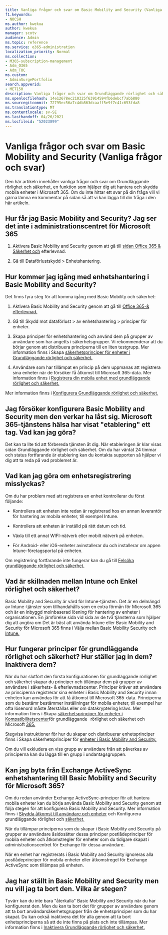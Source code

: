 ```yaml
---
title: Vanliga frågor och svar om Basic Mobility and Security (Vanliga frågor och svar)
f1.keywords:
- NOCSH
ms.author: kwekua
author: kwekua
manager: scotv
audience: Admin
ms.topic: reference
ms.service: o365-administration
localization_priority: Normal
ms.collection:
- M365-subscription-management
- Adm_O365
- Adm_TOC
ms.custom:
- AdminSurgePortfolio
search.appverid:
- MET150
description: Vanliga frågor och svar om Grundläggande rörlighet och säkerhet.
ms.openlocfilehash: 14e12678ec210325f63914594fb6debcf7abb880
ms.sourcegitcommit: 72795ec56a7c4db863dcaaff5e9f7c41c653fda8
ms.translationtype: MT
ms.contentlocale: sv-SE
ms.lasthandoff: 04/26/2021
ms.locfileid: "52023899"
---
```

# <a name="basic-mobility-and-security-frequently-asked-questions-faq"></a>Vanliga frågor och svar om Basic Mobility and Security (Vanliga frågor och svar)

Den här artikeln innehåller vanliga frågor och svar om Grundläggande rörlighet och säkerhet, en funktion som hjälper dig att hantera och skydda mobila enheter i Microsoft 365. Om du inte hittar ett svar på din fråga vill vi gärna lämna en kommentar på sidan så att vi kan lägga till din fråga i den här artikeln.

## <a name="how-can-i-get-basic-mobility-and-security-i-dont-see-it-in-the-microsoft-365-admin-center"></a>Hur får jag Basic Mobility and Security? Jag ser det inte i administrationscentret för Microsoft 365

1.  Aktivera Basic Mobility and Security genom att gå till [sidan Office 365 & Säkerhet och](https://protection.office.com/) efterlevnad.

2.  Gå till Dataförlustskydd > Enhetshantering.

## <a name="how-can-i-get-started-with-device-management-in-basic-mobility-and-security"></a>Hur kommer jag igång med enhetshantering i Basic Mobility and Security?

Det finns fyra steg för att komma igång med Basic Mobility och säkerhet: 

1. Aktivera Basic Mobility and Security genom att gå till [Office 365-& efterlevnad.](https://protection.office.com/)

2. Gå till Skydd mot dataförlust > av enhetshantering > principer för enheter.
    
3. Skapa principer för enhetshantering och använd dem på grupper av användare som har angetts i säkerhetsgrupper. Vi rekommenderar att du börjar genom att distribuera principerna till en liten testgrupp. Mer information finns i Skapa [säkerhetsprinciper för enheter i Grundläggande rörlighet och säkerhet.](create-device-security-policies.md)

4. Användare som har tillämpat en princip på dem uppmanas att registrera sina enheter när de försöker få åtkomst till Microsoft 365-data. Mer information finns i [Registrera din mobila enhet med grundläggande rörlighet och säkerhet.](enroll-your-mobile-device.md)

Mer information finns i [Konfigurera Grundläggande rörlighet och säkerhet.](set-up.md)

## <a name="im-trying-to-set-up-basic-mobility-and-security-but-it-seems-stuck-the-microsoft-365-service-health-has-been-showing-provisioning-for-a-while-what-can-i-do"></a>Jag försöker konfigurera Basic Mobility and Security men den verkar ha låst sig. Microsoft 365-tjänstens hälsa har visat "etablering" ett tag. Vad kan jag göra?

Det kan ta lite tid att förbereda tjänsten åt dig. När etableringen är klar visas sidan Grundläggande rörlighet och säkerhet. Om du har väntat 24 timmar och status fortfarande är etablering kan du kontakta supporten så hjälper vi dig att ta reda på vad problemet är.

## <a name="what-can-i-do-if-device-enrollment-fails"></a>Vad kan jag göra om enhetsregistrering misslyckas?

Om du har problem med att registrera en enhet kontrollerar du först följande:

- Kontrollera att enheten inte redan är registrerad hos en annan leverantör för hantering av mobila enheter, till exempel Intune.

- Kontrollera att enheten är inställd på rätt datum och tid.

- Växla till ett annat WIFI-nätverk eller mobilt nätverk på enheten.

- För Android- eller iOS-enheter avinstallerar du och installerar om appen Intune-företagsportal på enheten.
    
Om registrering fortfarande inte fungerar kan du gå till [Felsöka grundläggande rörlighet och säkerhet.](troubleshoot.md)

## <a name="whats-the-difference-between-intune-and-basic-mobility-and-security"></a>Vad är skillnaden mellan Intune och Enkel rörlighet och säkerhet?

Basic Mobility and Security är värd för Intune-tjänsten. Det är en delmängd av Intune-tjänster som tillhandahålls som en extra förmån för Microsoft 365 och är en inbyggd molnbaserad lösning för hantering av enheter i organisationen. En jämförelse sida vid sida av de två tjänsterna som hjälper dig att avgöra om Det är bäst att använda Intune eller Basic Mobility and Security för Microsoft 365 finns i Välja mellan Basic Mobility Security och [Intune.](choose-between-basic-mobility-and-security-and-intune.md)

## <a name="how-do-policies-work-for-basic-mobility-and-security-how-do-i-set-them-up-disable-them"></a>Hur fungerar principer för grundläggande rörlighet och säkerhet? Hur ställer jag in dem? Inaktivera dem?

När du har slutfört den första konfigurationen för grundläggande rörlighet och säkerhet skapar du principer och tillämpar dem på grupper av användare i säkerhets- & efterlevnadscenter. Principer kräver att användare av principerna registrerar sina enheter i Basic Mobility and Security innan enheten kan användas för att få åtkomst till Microsoft 365-data. Principerna som du bestämr bestämmer inställningar för mobila enheter, till exempel hur ofta lösenord måste återställas eller om datakryptering krävs. Mer information finns i Skapa [säkerhetsprinciper för enheter i Kompatibilitetscenter](create-device-security-policies.md)för grundläggande   rörlighet och säkerhet och Microsoft [365.](../../compliance/microsoft-365-compliance-center.md)

Stegvisa instruktioner för hur du skapar och distribuerar enhetsprinciper finns i Skapa säkerhetsprinciper för [enheter i Basic Mobility and Security.](create-device-security-policies.md)

Om du vill exkludera en viss grupp av användare från att påverkas av principerna kan du lägga till en grupp i undantagsgruppen.

## <a name="can-i-switch-from-exchange-activesync-device-management-to-basic-mobility-and-security-for-microsoft-365"></a>Kan jag byta från Exchange ActiveSync enhetshantering till Basic Mobility and Security för Microsoft 365?

Om du redan använder Exchange ActiveSync-principer för att hantera mobila enheter kan du börja använda Basic Mobility and Security genom att följa stegen för att konfigurera Basic Mobility and Security. Mer information finns i [Skydda åtkomst till användare och enheter](../../compliance/protect-access-to-data-and-services.md) och Konfigurera grundläggande rörlighet och [säkerhet.](set-up.md)

När du tillämpar principerna som du skapar i Basic Mobility and Security på grupper av användare åsidosätter dessa principer postlådeprinciper för mobila enheter och åtkomstregler för enheter som du tidigare skapat i administrationscentret för Exchange för dessa användare.

När en enhet har registrerats i Basic Mobility and Security ignoreras alla postlådeprinciper för mobila enheter eller åtkomstregel för Exchange ActiveSync som tillämpas på enheten.

## <a name="i--set-up-basic-mobility-and-security-but-now-i-want-to-remove-it-what-are-the-steps"></a>Jag har ställt in Basic Mobility and Security men nu vill jag ta bort den. Vilka är stegen?

Tyvärr kan du inte bara "återkalla" Basic Mobility and Security när du har konfigurerat den. Men du kan ta bort det för grupper av användare genom att ta bort användarsäkerhetsgrupper från de enhetsprinciper som du har skapat. Du kan också inaktivera det för alla genom att ta bort enhetsprinciperna så att de inte finns på plats och inte tillämpas. Mer information finns i [Inaktivera Grundläggande rörlighet och säkerhet.](turn-off.md)